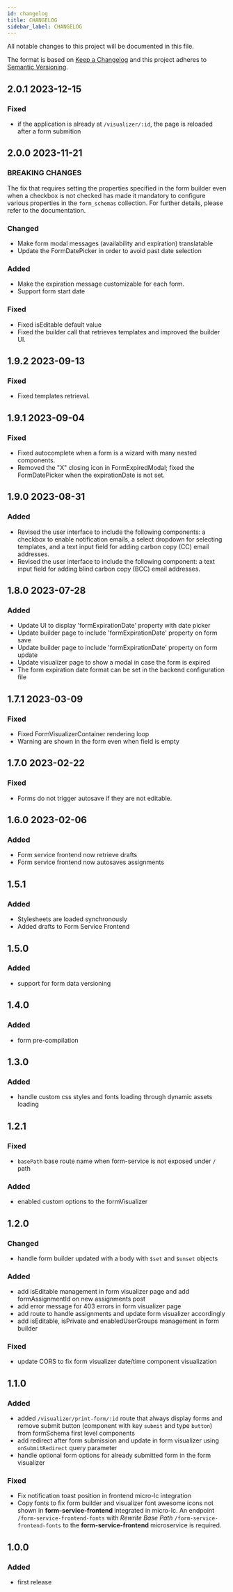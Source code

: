 ```yaml
---
id: changelog
title: CHANGELOG
sidebar_label: CHANGELOG
---
```


<!--
WARNING: this file was automatically generated by Mia-Platform Doc Aggregator.
DO NOT MODIFY IT BY HAND.
Instead, modify the source file and run the aggregator to regenerate this file.
-->

All notable changes to this project will be documented in this file.

The format is based on [Keep a Changelog](http://keepachangelog.com/en/1.0.0/)
and this project adheres to [Semantic Versioning](http://semver.org/spec/v2.0.0.html).

## 2.0.1 2023-12-15

### Fixed

- if the application is already at `/visualizer/:id`, the page is reloaded after a form submition

## 2.0.0 2023-11-21

### BREAKING CHANGES
The fix that requires setting the properties specified in the form builder even when a checkbox is not checked has made it mandatory to configure various properties in the `form_schemas` collection. For further details, please refer to the documentation.

### Changed

- Make form modal messages (availability and expiration) translatable
- Update the FormDatePicker in order to avoid past date selection

### Added

- Make the expiration message customizable for each form.
- Support form start date

### Fixed

- Fixed isEditable default value
- Fixed the builder call that retrieves templates and improved the builder UI.

## 1.9.2 2023-09-13

### Fixed

- Fixed templates retrieval.

## 1.9.1 2023-09-04

### Fixed

- Fixed autocomplete when a form is a wizard with many nested components.
- Removed the "X" closing icon in FormExpiredModal; fixed the FormDatePicker when the expirationDate is not set.

## 1.9.0 2023-08-31

### Added

- Revised the user interface to include the following components: a checkbox to enable notification emails, a select dropdown for selecting templates, and a text input field for adding carbon copy (CC) email addresses.
- Revised the user interface to include the following component: a text input field for adding blind carbon copy (BCC) email addresses.

## 1.8.0 2023-07-28

### Added

- Update UI to display 'formExpirationDate' property with date picker
- Update builder page to include 'formExpirationDate' property on form save
- Update builder page to include 'formExpirationDate' property on form update
- Update visualizer page to show a modal in case the form is expired
- The form expiration date format can be set in the backend configuration file

## 1.7.1 2023-03-09

### Fixed

- Fixed FormVisualizerContainer rendering loop
- Warning are shown in the form even when field is empty

## 1.7.0 2023-02-22

### Fixed

- Forms do not trigger autosave if they are not editable.

## 1.6.0 2023-02-06

### Added

- Form service frontend now retrieve drafts
- Form service frontend now autosaves assignments

## 1.5.1

### Added

- Stylesheets are loaded synchronously
- Added drafts to Form Service Frontend

## 1.5.0

### Added

- support for form data versioning

## 1.4.0

### Added

- form pre-compilation

## 1.3.0

### Added

- handle custom css styles and fonts loading through dynamic assets loading

## 1.2.1

### Fixed

- `basePath` base route name when form-service is not exposed under `/` path

### Added

- enabled custom options to the formVisualizer

## 1.2.0

### Changed

- handle form builder updated with a body with `$set` and `$unset` objects

### Added

- add isEditable management in form visualizer page and add formAssignmentId on new assignments post
- add error message for 403 errors in form visualizer page
- add route to handle assignments and update form visualizer accordingly
- add isEditable, isPrivate and enabledUserGroups management in form builder

### Fixed

- update CORS to fix form visualizer date/time component visualization

## 1.1.0

### Added

- added `/visualizer/print-form/:id` route that always display forms and remove submit button (component with key `submit` and type `button`) from formSchema first level components
- add redirect after form submission and update in form visualizer using `onSubmitRedirect` query parameter
- handle optional form options for already submitted form in the form visualizer

### Fixed

- Fix notification toast position in frontend micro-lc integration
- Copy fonts to fix form builder and visualizer font awesome icons not shown in **form-service-frontend** integrated in micro-lc. An endpoint `/form-service-frontend-fonts` with *Rewrite Base Path* `/form-service-frontend-fonts` to the **form-service-frontend** microservice is required.

## 1.0.0

### Added

- first release
